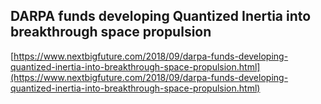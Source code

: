 ## DARPA funds developing Quantized Inertia into breakthrough space propulsion
  
  [https://www.nextbigfuture.com/2018/09/darpa-funds-developing-quantized-inertia-into-breakthrough-space-propulsion.html](https://www.nextbigfuture.com/2018/09/darpa-funds-developing-quantized-inertia-into-breakthrough-space-propulsion.html)